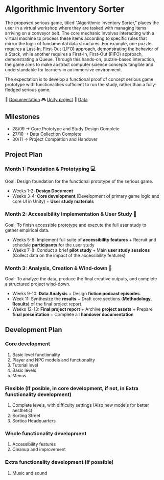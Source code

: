 # Algorithmic Inventory Sorter
The proposed serious game, titled "Algorithmic Inventory Sorter," places the user in a virtual workshop where they are tasked with managing items arriving on a conveyor belt. The core mechanic involves interacting with a virtual machine to process these items according to specific rules that mirror the logic of fundamental data structures. For example, one puzzle requires a Last-In, First-Out (LIFO) approach, demonstrating the behavior of a Stack, while another requires a First-In, First-Out (FIFO) approach, demonstrating a Queue. Through this hands-on, puzzle-based interaction, the game aims to make abstract computer science concepts tangible and understandable for learners in an immersive environment.

The expectation is to develop a functional proof of concept serious game prototype with functionalities sufficient to run the study, rather than a fully-fledged serious game.

📁 [Documentation](./doc)
🎮 [Unity project](./code)
🚫 [Data](./data)

Milestones
------
- 28/09 -> Core Prototype and Study Design Complete
- 27/10 -> Data Collection Complete
- 30/11 -> Project Completion and Handover
  
Project Plan
------
### Month 1: Foundation & Prototyping 💻
Goal: Design foundation for the functional prototype of the serious game.
- Weeks 1-2: **Design Document**
- Weeks 3-4: **Core development** (Development of primary game logic and core UI in Unity) + **User study materials**

### Month 2: Accessibility Implementation & User Study 🧍
Goal: To finish accessible prototype and execute the full user study to gather empirical data.
- Weeks 5-6: Implement full suite of **accessibility features** + Recruit and schedule **participants** for the user study
- Weeks 7-8: Conduct a brief **pilot study** + Main **user study sessions** (Collect data on the impact of the accessibility features)

### Month 3: Analysis, Creation & Wind-down 📁
Goal: To analyze the data, produce the final creative outputs, and complete a structured project wind-down.
- Weeks 9-10: **Data Analysis** + Design **fiction podcast episodes**.
- Week 11: Synthesize the **results** + Draft core sections (**Methodology, Results**) of the final project report.
- Weeks 12-13: **Final project report** + Archive **project assets** + Prepare **final presentation** + Complete all **handover documentation**

Development Plan
------
### Core development
1. Basic level functionality
2. Player and NPC models and functionality
3. Tutorial level
4. Basic levels
5. Menus
### Flexible (If posible, in core development, if not, in Extra functionality development)
1. Complete levels, with difficulty settings (Also new models for better aesthetic)
2. Sorting Street
3. Sortica Headquarters
### Whole functionality development
1. Accessibility features
2. Cleanup and improvement
 
### Extra functionality development (If possible)
1. Music and sound
